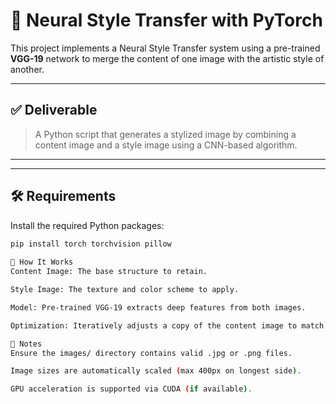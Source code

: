
# 🎨 Neural Style Transfer with PyTorch

This project implements a Neural Style Transfer system using a pre-trained **VGG-19** network to merge the content of one image with the artistic style of another.

---

## ✅ Deliverable
> A Python script that generates a stylized image by combining a content image and a style image using a CNN-based algorithm.

---


---

## 🛠 Requirements

Install the required Python packages:

```bash
pip install torch torchvision pillow
 
🧠 How It Works
Content Image: The base structure to retain.

Style Image: The texture and color scheme to apply.

Model: Pre-trained VGG-19 extracts deep features from both images.

Optimization: Iteratively adjusts a copy of the content image to match the style.

📌 Notes
Ensure the images/ directory contains valid .jpg or .png files.

Image sizes are automatically scaled (max 400px on longest side).

GPU acceleration is supported via CUDA (if available).

